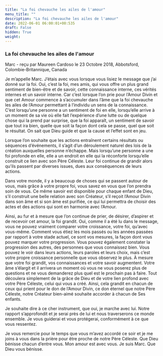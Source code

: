```yaml
---
title: "La foi chevauche les ailes de l'amour"
menu_title: ""
description: "La foi chevauche les ailes de l'amour"
date: 2022-06-01 06:00:01+00:535
draft: False
hidden: True
weight:
---
```

### La foi chevauche les ailes de l'amour

Marc - reçu par Maureen Cardoso le 23 Octobre 2018, Abbotsford, Colombie-Britannique, Canada

Je m’appelle Marc. J’étais avec vous lorsque vous lisiez le message que j’ai donné sur la foi. Oui, c’est la foi, mes amis, qui vous offre un plus grand sentiment de bien-être et de savoir, cette connaissance interne, ces vérités internes et un savoir interne. Car c’est lorsque l’on prie pour l’Amour Divin et que cet Amour commence à s’accumuler dans l’âme que la foi chevauche les ailes de l’Amour permettant à l’individu un sens de la connaissance. C’est lorsqu’une personne a un sentiment de foi en elle, lorsqu’elle arrive à un moment de sa vie où elle fait l’expérience d’une lutte ou de quelque chose qui la prend par surprise, que la foi apparaît, un sentiment de savoir que tout ira bien, quelle que soit la façon dont cela se passe, quel que soit le résultat. On sait que Dieu guide et que la cause et l’effet sont en jeu.

Lorsque l’on souhaite que les actions entraînent certains résultats ou séquences d’événements, il s’agit d’un déroulement naturel des lois de la création auxquelles personne n’échappe. Mais lorsqu’une personne a une foi profonde en elle, elle a un endroit en elle qui la réconforte lorsqu’elle construit ce lien avec son Père Céleste. Leur foi continue de grandir alors qu’ils passent par diverses issues, dues aux conséquences de leurs actions.

Dans votre monde, il y a beaucoup de choses qui se passent autour de vous, mais grâce à votre propre foi, vous savez en vous que l’on prendra soin de vous. Ce même savoir est disponible pour chaque enfant de Dieu, s’il construit une belle relation avec son Créateur, s’il reçoit l’Amour Divin dans son âme et si son âme est purifiée, ce qui lui permettra de choisir des actes et des actions qui sont en harmonie avec l’Amour.

Ainsi, au fur et à mesure que l’on continue de prier, de désirer, d’aspirer et de recevoir cet amour, la foi grandit. Oui, comme il a été lu dans le message, vous ne pouvez vraiment comparer votre croissance, votre foi, qu’avec vous-même. Comment vous étiez les mois passés ou les années passées par rapport à votre stade actuel, ce sont vos mesures, la façon dont vous pouvez marquer votre progression. Vous pouvez également constater la progression des autres, des personnes que vous connaissez bien. Vous pouvez le voir dans leurs actions, leurs paroles et leurs choix, mais c’est votre propre croissance personnelle que vous observez le plus. À mesure que votre foi grandit, vos connaissances et votre savoir augmentent. Votre âme s’élargit et il arrivera un moment où vous ne vous poserez plus de questions et ne vous demanderez plus quel est le prochain pas à faire. Tout découlera simplement de la grâce de Dieu et de votre lien profond avec votre Père Céleste, celui qui vous a créé. Ainsi, cela grandit en chacun de ceux qui prient pour le don de l’Amour Divin, ce don éternel que notre Père Céleste, notre Créateur bien-aimé souhaite accorder à chacun de Ses enfants.

Je souhaite dire à ce cher instrument, que oui, je marche avec lui. Notre rapport s’approfondit et je serai près de lui et nous traverserons ce monde ensemble. Je vous guiderai et vous protégerai, conformément à ce que vous ressentez.

Je vous remercie pour le temps que vous m’avez accordé ce soir et je me joins à vous dans la prière pour être proche de notre Père Céleste. Que Dieu bénisse chacun d’entre vous. Mon amour est avec vous. Je suis Marc. Que Dieu vous bénisse.



